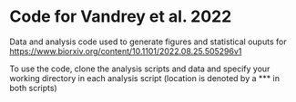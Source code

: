 # Code for Vandrey et al. 2022
Data and analysis code used to generate figures and statistical ouputs for https://www.biorxiv.org/content/10.1101/2022.08.25.505296v1

To use the code, clone the analysis scripts and data and specify your working directory in each analysis script (location is denoted by a *** in both scripts)
